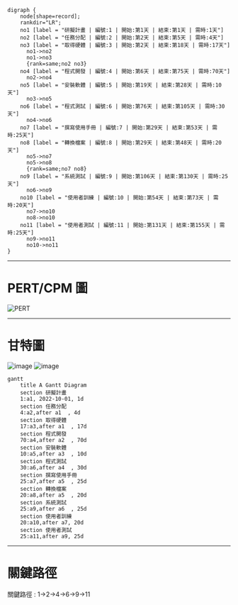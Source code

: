 ```graphviz
digraph {
	node[shape=record];
	rankdir="LR";
    no1 [label = "研擬計畫 | 編號:1 | 開始:第1天 | 結束:第1天 | 需時:1天"]
    no2 [label = "任務分配 | 編號:2 | 開始:第2天 | 結束:第5天 | 需時:4天"]
    no3 [label = "取得硬體 | 編號:3 | 開始:第2天 | 結束:第18天 | 需時:17天"]
      no1->no2
      no1->no3
      {rank=same;no2 no3}
    no4 [label = "程式開發 | 編號:4 | 開始:第6天 | 結束:第75天 | 需時:70天"]
      no2->no4
    no5 [label = "安裝軟體 | 編號:5 | 開始:第19天 | 結束:第28天 | 需時:10天"]
      no3->no5
    no6 [label = "程式測試 | 編號:6 | 開始:第76天 | 結束:第105天 | 需時:30天"]
      no4->no6
    no7 [label = "撰寫使用手冊 | 編號:7 | 開始:第29天 | 結束:第53天 | 需時:25天"]
    no8 [label = "轉換檔案 | 編號:8 | 開始:第29天 | 結束:第48天 | 需時:20天"]
      no5->no7
      no5->no8
      {rank=same;no7 no8}
    no9 [label = "系統測試 | 編號:9 | 開始:第106天 | 結束:第130天 | 需時:25天"]
      no6->no9
    no10 [label = "使用者訓練 | 編號:10 | 開始:第54天 | 結束:第73天 | 需時:20天"]
      no7->no10
      no8->no10 
    no11 [label = "使用者測試 | 編號:11 | 開始:第131天 | 結束:第155天 | 需時:25天"]
      no9->no11
      no10->no11
}
```

---

# **PERT/CPM 圖**

![PERT](PERT圖.jpg "PERT圖")

---

# **甘特圖**

![image](https://user-images.githubusercontent.com/113968695/193867954-30f4c484-2fb1-4914-8cd1-dfc1189e5cf2.png)
![image](https://user-images.githubusercontent.com/113968695/193868005-0d34bbae-e4b1-4b83-b933-9b7f8d147bde.png)


```mermaid
gantt
    title A Gantt Diagram
    section 研擬計畫
    1:a1, 2022-10-01, 1d
    section 任務分配
    4:a2,after a1  , 4d
    section 取得硬體
    17:a3,after a1  , 17d
    section 程式開發
    70:a4,after a2  , 70d 
    section 安裝軟體
    10:a5,after a3  , 10d
    section 程式測試
    30:a6,after a4  , 30d
    section 撰寫使用手冊
    25:a7,after a5  , 25d
    section 轉換檔案
    20:a8,after a5  , 20d
    section 系統測試
    25:a9,after a6  , 25d
    section 使用者訓練
    20:a10,after a7, 20d
    section 使用者測試
    25:a11,after a9, 25d
```
---

# **關鍵路徑**

關鍵路徑 : 1->2->4->6->9->11
